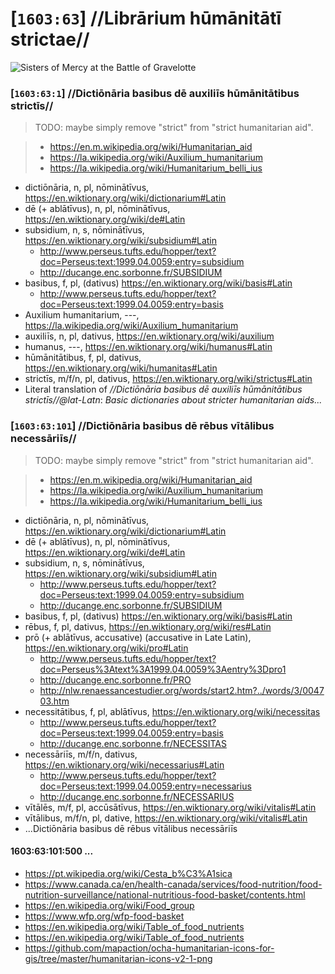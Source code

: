 # [`1603:63`] //Librārium hūmānitātī strictae//

<!--
librārium https://en.wiktionary.org/wiki/librarium#Latin
hūmānitātī, f, s, dativus https://en.wiktionary.org/wiki/humanitas#Latin
strictae, f, s, dativushttps://en.wiktionary.org/wiki/strictus#Latin
-->



![Sisters of Mercy at the Battle of Gravelotte](https://upload.wikimedia.org/wikipedia/commons/6/64/Sisters_of_Mercy_at_the_Battle_of_Gravelotte.jpg)

### [`1603:63:1`] //Dictiōnāria basibus dē auxiliīs hūmānitātibus strictīs//

> TODO: maybe simply remove "strict" from "strict humanitarian aid".

> - https://en.m.wikipedia.org/wiki/Humanitarian_aid
> - https://la.wikipedia.org/wiki/Auxilium_humanitarium
> - https://la.wikipedia.org/wiki/Humanitarium_belli_ius

- dictiōnāria, n, pl, nōminātīvus, https://en.wiktionary.org/wiki/dictionarium#Latin
- dē (+ ablātīvus), n, pl, nōminātīvus, https://en.wiktionary.org/wiki/de#Latin
- subsidium, n, s, nōminātīvus, https://en.wiktionary.org/wiki/subsidium#Latin
  - http://www.perseus.tufts.edu/hopper/text?doc=Perseus:text:1999.04.0059:entry=subsidium
  - http://ducange.enc.sorbonne.fr/SUBSIDIUM
- basibus, f, pl, (dativus) https://en.wiktionary.org/wiki/basis#Latin
  - http://www.perseus.tufts.edu/hopper/text?doc=Perseus:text:1999.04.0059:entry=basis
- Auxilium humanitarium, ---, https://la.wikipedia.org/wiki/Auxilium_humanitarium
- auxiliīs, n, pl, dativus, https://en.wiktionary.org/wiki/auxilium
- humanus, ---, https://en.wiktionary.org/wiki/humanus#Latin
- hūmānitātibus, f, pl, dativus, https://en.wiktionary.org/wiki/humanitas#Latin
- strictīs, m/f/n, pl, dativus, https://en.wiktionary.org/wiki/strictus#Latin
- Literal translation of _//Dictiōnāria basibus dē auxiliīs hūmānitātibus strictīs//@lat-Latn_: _Basic dictionaries about stricter humanitarian aids..._

### [`1603:63:101`] //Dictiōnāria basibus dē rēbus vītālibus necessāriīs//

> TODO: maybe simply remove "strict" from "strict humanitarian aid".

> - https://en.m.wikipedia.org/wiki/Humanitarian_aid
> - https://la.wikipedia.org/wiki/Auxilium_humanitarium
> - https://la.wikipedia.org/wiki/Humanitarium_belli_ius

- dictiōnāria, n, pl, nōminātīvus, https://en.wiktionary.org/wiki/dictionarium#Latin
- dē (+ ablātīvus), n, pl, nōminātīvus, https://en.wiktionary.org/wiki/de#Latin
- subsidium, n, s, nōminātīvus, https://en.wiktionary.org/wiki/subsidium#Latin
  - http://www.perseus.tufts.edu/hopper/text?doc=Perseus:text:1999.04.0059:entry=subsidium
  - http://ducange.enc.sorbonne.fr/SUBSIDIUM
- basibus, f, pl, (dativus) https://en.wiktionary.org/wiki/basis#Latin
- rēbus, f, pl, dativus, https://en.wiktionary.org/wiki/res#Latin
- prō (+ ablātīvus, accusative) (accusative in Late Latin), https://en.wiktionary.org/wiki/pro#Latin
  - http://www.perseus.tufts.edu/hopper/text?doc=Perseus%3Atext%3A1999.04.0059%3Aentry%3Dpro1
  - http://ducange.enc.sorbonne.fr/PRO
  - http://nlw.renaessancestudier.org/words/start2.htm?../words/3/004703.htm
- necessitātibus, f, pl, ablātīvus, https://en.wiktionary.org/wiki/necessitas
  - http://www.perseus.tufts.edu/hopper/text?doc=Perseus:text:1999.04.0059:entry=basis
  - http://ducange.enc.sorbonne.fr/NECESSITAS
- necessāriīs, m/f/n, dativus, https://en.wiktionary.org/wiki/necessarius#Latin
  - http://www.perseus.tufts.edu/hopper/text?doc=Perseus:text:1999.04.0059:entry=necessarius
  - http://ducange.enc.sorbonne.fr/NECESSARIUS
- vītālēs, m/f, pl, accūsātīvus, https://en.wiktionary.org/wiki/vitalis#Latin
- vītālibus, m/f/n, pl, dative, https://en.wiktionary.org/wiki/vitalis#Latin
- ...Dictiōnāria basibus dē rēbus vītālibus necessāriīs

#### 1603:63:101:500 ...

- https://pt.wikipedia.org/wiki/Cesta_b%C3%A1sica
- https://www.canada.ca/en/health-canada/services/food-nutrition/food-nutrition-surveillance/national-nutritious-food-basket/contents.html
- https://en.wikipedia.org/wiki/Food_group
- https://www.wfp.org/wfp-food-basket
- https://en.wikipedia.org/wiki/Table_of_food_nutrients
- https://en.wikipedia.org/wiki/Table_of_food_nutrients
- https://github.com/mapaction/ocha-humanitarian-icons-for-gis/tree/master/humanitarian-icons-v2-1-png
